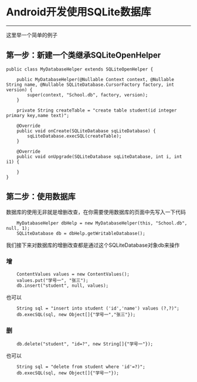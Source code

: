 # Android开发使用SQLite数据库

***

这里举一个简单的例子

## 第一步：新建一个类继承SQLiteOpenHelper
```
public class MyDatabaseHelper extends SQLiteOpenHelper {

    public MyDatabaseHelper(@Nullable Context context, @Nullable String name, @Nullable SQLiteDatabase.CursorFactory factory, int version) {
        super(context, "School.db", factory, version);
    }

    private String createTable = "create table student(id integer primary key,name text)";

    @Override
    public void onCreate(SQLiteDatabase sqLiteDatabase) {
        sqLiteDatabase.execSQL(createTable);
    }

    @Override
    public void onUpgrade(SQLiteDatabase sqLiteDatabase, int i, int i1) {

    }
}
```

## 第二步：使用数据库
数据库的使用无非就是增删改查，在你需要使用数据库的页面中先写入一下代码
```
    MyDatabaseHelper dbHelp = new MyDatabaseHelper(this, "School.db", null, 1);
    SQLiteDatabase db = dbHelp.getWritableDatabase();
```
我们接下来对数据库的增删改查都是通过这个SQLiteDatabase对象db来操作

### 增
```
    ContentValues values = new ContentValues();
    values.put("学号一", "张三");
    db.insert("student", null, values);
```
也可以
```
    String sql = "insert into student ('id','name') values (?,?)";
    db.execSQL(sql, new Object[]{"学号一","张三"});
```

### 删
```
    db.delete("student", "id=?", new String[]{"学号一"});
```
也可以
```
    String sql = "delete from student where 'id'=?)";
    db.execSQL(sql, new Object[]{"学号一"});
```